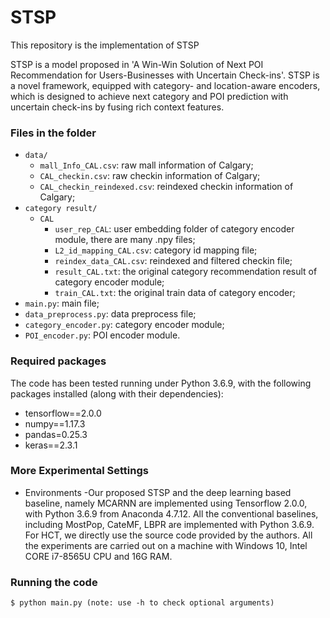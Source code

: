# STSP

This repository is the implementation of STSP 

STSP is a model proposed in 'A Win-Win Solution of Next POI Recommendation for Users-Businesses with Uncertain Check-ins'. STSP is a novel framework, equipped with category- and location-aware encoders, which is designed to achieve next category and POI prediction with uncertain check-ins by fusing rich context features.


### Files in the folder

- `data/`
  - `mall_Info_CAL.csv`: raw mall information of Calgary;
  - `CAL_checkin.csv`: raw checkin information of Calgary;
  - `CAL_checkin_reindexed.csv`: reindexed checkin information of Calgary;
- `category result/`
  - `CAL`
    - `user_rep_CAL`: user embedding folder of category encoder module, there are many .npy files;
    - `L2_id_mapping_CAL.csv`: category id mapping file;
    - `reindex_data_CAL.csv`: reindexed and filtered checkin file;
    - `result_CAL.txt`: the original category recommendation result of category encoder module;
    - `train_CAL.txt`: the original train data of category encoder;
- `main.py`: main file;
- `data_preprocess.py`: data preprocess file;
- `category_encoder.py`: category encoder module;
- `POI_encoder.py`: POI encoder module.



### Required packages
The code has been tested running under Python 3.6.9, with the following packages installed (along with their dependencies):
- tensorflow==2.0.0
- numpy==1.17.3
- pandas=0.25.3
- keras==2.3.1



### More Experimental Settings
- Environments
  -Our proposed STSP and the deep learning based baseline, namely MCARNN are implemented using Tensorflow 2.0.0, with Python 3.6.9 from Anaconda 4.7.12. All the conventional baselines, including MostPop, CateMF, LBPR are implemented with Python 3.6.9. For HCT, we directly use the source code provided by the authors.
All the experiments are carried out on a machine with Windows 10, Intel CORE i7-8565U CPU and 16G RAM.



### Running the code
```
$ python main.py (note: use -h to check optional arguments)
```
